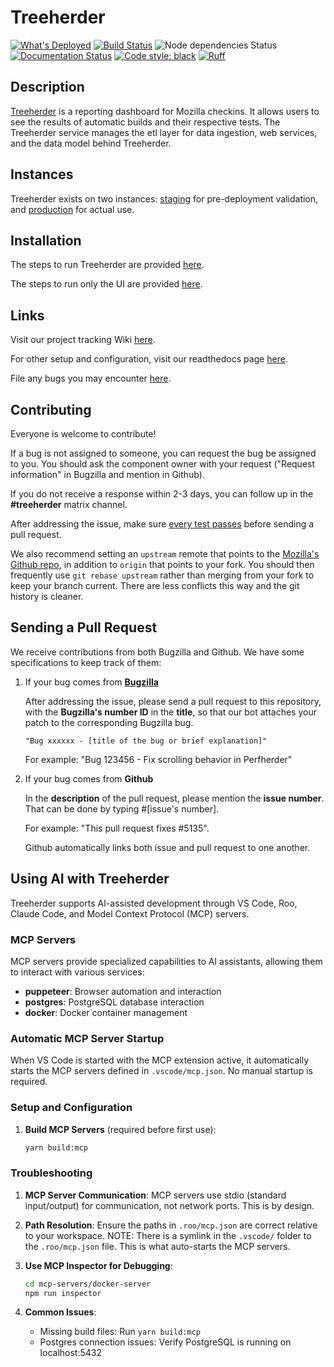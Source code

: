 # Treeherder

[![What's Deployed](https://img.shields.io/badge/whatsdeployed-prototype,stage,prod-green.svg)](https://whatsdeployed.io/s/BIY/Mozilla/Treeherder)
[![Build Status](https://circleci.com/gh/mozilla/treeherder.svg?branch=master&style=shield)](https://app.circleci.com/pipelines/github/mozilla/treeherder)
![Node dependencies Status](https://shields.io/librariesio/github/mozilla/treeherder)
[![Documentation Status](https://readthedocs.org/projects/treeherder/badge/?version=latest)](https://treeherder.readthedocs.io/?badge=latest)
[![Code style: black](https://img.shields.io/badge/code%20style-black-000000.svg)](https://github.com/psf/black)
[![Ruff](https://img.shields.io/endpoint?url=https://raw.githubusercontent.com/astral-sh/ruff/main/assets/badge/v2.json)](https://github.com/astral-sh/ruff)

## Description

[Treeherder](https://treeherder.mozilla.org) is a reporting dashboard for Mozilla checkins. It allows users to see the results of automatic builds and their respective tests. The Treeherder service manages the etl layer for data ingestion, web services, and the data model behind Treeherder.

## Instances

Treeherder exists on two instances: [staging](https://treeherder.allizom.org) for pre-deployment validation, and [production](https://treeherder.mozilla.org) for actual use.

## Installation

The steps to run Treeherder are provided [here](https://treeherder.readthedocs.io/installation.html).

The steps to run only the UI are provided [here](https://treeherder.readthedocs.io/installation.html#ui-development).

## Links

Visit our project tracking Wiki [here](https://wiki.mozilla.org/EngineeringProductivity/Projects/Treeherder).

For other setup and configuration, visit our readthedocs page [here](https://treeherder.readthedocs.io).

File any bugs you may encounter [here](https://bugzilla.mozilla.org/enter_bug.cgi?product=Tree+Management&component=Treeherder).

## Contributing

Everyone is welcome to contribute!

If a bug is not assigned to someone, you can request the bug be assigned to you. You should ask the component owner with your request ("Request information" in Bugzilla and mention in Github).

If you do not receive a response within 2-3 days, you can follow up in the **#treeherder** matrix channel.

After addressing the issue, make sure [every test passes](https://treeherder.readthedocs.io/testing.html) before sending a pull request.

We also recommend setting an `upstream` remote that points to the [Mozilla's Github repo](https://github.com/mozilla/treeherder.git), in addition to `origin` that points to your fork. You should then frequently use `git rebase upstream` rather than merging from your fork to keep your branch current. There are less conflicts this way and the git history is cleaner.

## Sending a Pull Request

We receive contributions from both Bugzilla and Github. We have some specifications to keep track of them:

1. If your bug comes from **[Bugzilla](https://bugzilla.mozilla.org/query.cgi?query_format=advanced&product=Tree+Management&f1=component&o1=substring&v1=Treeherder&resolution=---)**

    After addressing the issue, please send a pull request to this repository, with the **Bugzilla's number ID** in the **title**, so that our bot attaches your patch to the corresponding Bugzilla bug.

    `"Bug xxxxxx - [title of the bug or brief explanation]"`

    For example: "Bug 123456 - Fix scrolling behavior in Perfherder"

2. If your bug comes from **Github**

    In the **description** of the pull request, please mention the **issue number**. That can be done by typing #[issue's number].

    For example: "This pull request fixes #5135".

    Github automatically links both issue and pull request to one another.

## Using AI with Treeherder

Treeherder supports AI-assisted development through VS Code, Roo, Claude Code, and Model Context Protocol (MCP) servers.

### MCP Servers

MCP servers provide specialized capabilities to AI assistants, allowing them to interact with various services:

- **puppeteer**: Browser automation and interaction
- **postgres**: PostgreSQL database interaction
- **docker**: Docker container management

### Automatic MCP Server Startup

When VS Code is started with the MCP extension active, it automatically starts the MCP servers defined in `.vscode/mcp.json`. No manual startup is required.

### Setup and Configuration

1. **Build MCP Servers** (required before first use):

   ```bash
   yarn build:mcp
   ```

### Troubleshooting

1. **MCP Server Communication**: MCP servers use stdio (standard input/output) for communication, not network ports. This is by design.

2. **Path Resolution**: Ensure the paths in `.roo/mcp.json` are correct relative to your workspace.
   NOTE: There is a symlink in the `.vscode/` folder to the `.roo/mcp.json` file.  This is what auto-starts the MCP servers.

3. **Use MCP Inspector for Debugging**:

   ```bash
   cd mcp-servers/docker-server
   npm run inspector
   ```

4. **Common Issues**:
   - Missing build files: Run `yarn build:mcp`
   - Postgres connection issues: Verify PostgreSQL is running on localhost:5432
